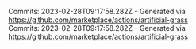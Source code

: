 Commits: 2023-02-28T09:17:58.282Z - Generated via https://github.com/marketplace/actions/artificial-grass
<br>
Commits: 2023-02-28T09:17:58.282Z - Generated via https://github.com/marketplace/actions/artificial-grass
<br>
